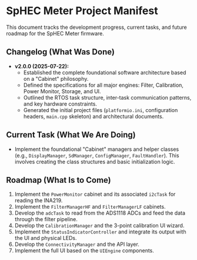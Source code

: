 # SpHEC Meter Project Manifest

This document tracks the development progress, current tasks, and future roadmap for the SpHEC Meter firmware.

## Changelog (What Was Done)

* **v2.0.0 (2025-07-22):**
    * Established the complete foundational software architecture based on a "Cabinet" philosophy.
    * Defined the specifications for all major engines: Filter, Calibration, Power Monitor, Storage, and UI.
    * Outlined the RTOS task structure, inter-task communication patterns, and key hardware constraints.
    * Generated the initial project files (`platformio.ini`, configuration headers, `main.cpp` skeleton) and architectural documents.

## Current Task (What We Are Doing)

* Implement the foundational "Cabinet" managers and helper classes (e.g., `DisplayManager`, `SdManager`, `ConfigManager`, `FaultHandler`). This involves creating the class structures and basic initialization logic.

## Roadmap (What Is to Come)

1.  Implement the `PowerMonitor` cabinet and its associated `i2cTask` for reading the INA219.
2.  Implement the `FilterManagerHF` and `FilterManagerLF` cabinets.
3.  Develop the `adcTask` to read from the ADS1118 ADCs and feed the data through the filter pipeline.
4.  Develop the `CalibrationManager` and the 3-point calibration UI wizard.
5.  Implement the `StatusIndicatorController` and integrate its output with the UI and physical LEDs.
6.  Develop the `ConnectivityManager` and the API layer.
7.  Implement the full UI based on the `UIEngine` components.